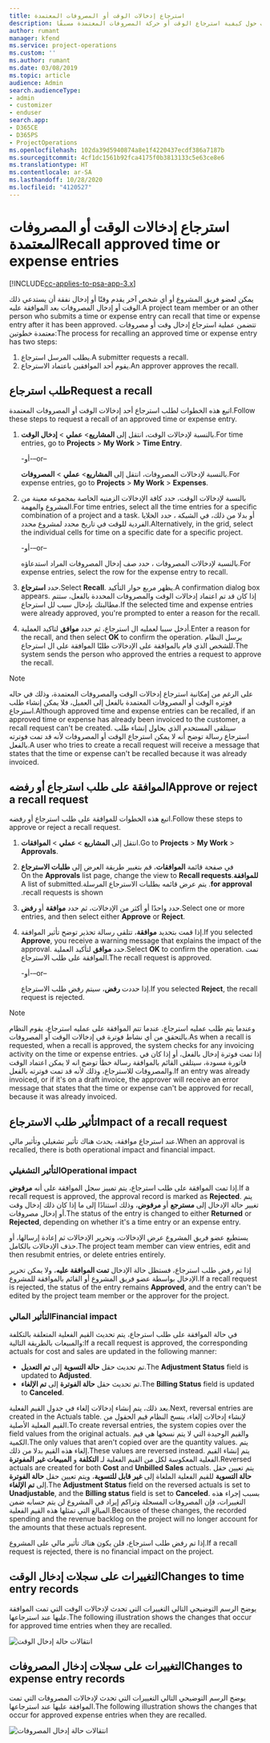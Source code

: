 ```yaml
---
title: استرجاع إدخالات الوقت أو المصروفات المعتمدة
description: يوفر هذا الموضوع معلومات حول كيفية استرجاع الوقت أو حركة المصروفات المعتمدة مسبقًا.
author: rumant
manager: kfend
ms.service: project-operations
ms.custom: ''
ms.author: rumant
ms.date: 03/08/2019
ms.topic: article
audience: Admin
search.audienceType:
- admin
- customizer
- enduser
search.app:
- D365CE
- D365PS
- ProjectOperations
ms.openlocfilehash: 102da39d5940874a8e1f4220437ecdf386a7187b
ms.sourcegitcommit: 4cf1dc1561b92fca4175f0b3813133c5e63ce8e6
ms.translationtype: HT
ms.contentlocale: ar-SA
ms.lasthandoff: 10/28/2020
ms.locfileid: "4120527"
---
```

# <a name="recall-approved-time-or-expense-entries"></a><span data-ttu-id="8313b-103">استرجاع إدخالات الوقت أو المصروفات المعتمدة</span><span class="sxs-lookup"><span data-stu-id="8313b-103">Recall approved time or expense entries</span></span>

[!INCLUDE[cc-applies-to-psa-app-3.x](../includes/cc-applies-to-psa-app-3x.md)]

<span data-ttu-id="8313b-104">يمكن لعضو فريق المشروع أو أي شخص آخر يقدم وقتًا أو إدخال نفقة أن يستدعي ذلك الوقت أو إدخال المصروفات بعد الموافقة عليه.</span><span class="sxs-lookup"><span data-stu-id="8313b-104">A project team member or an other person who submits a time or expense entry can recall that time or expense entry after it has been approved.</span></span> <span data-ttu-id="8313b-105">تتضمن عملية استرجاع إدخال وقت أو مصروفات معتمدة خطوتين:</span><span class="sxs-lookup"><span data-stu-id="8313b-105">The process for recalling an approved time or expense entry has two steps:</span></span>

1. <span data-ttu-id="8313b-106">يطلب المرسل استرجاع.</span><span class="sxs-lookup"><span data-stu-id="8313b-106">A submitter requests a recall.</span></span>
2. <span data-ttu-id="8313b-107">يقوم أحد الموافقين باعتماد الاسترجاع.</span><span class="sxs-lookup"><span data-stu-id="8313b-107">An approver approves the recall.</span></span>

## <a name="request-a-recall"></a><span data-ttu-id="8313b-108">طلب استرجاع</span><span class="sxs-lookup"><span data-stu-id="8313b-108">Request a recall</span></span>

<span data-ttu-id="8313b-109">اتبع هذه الخطوات لطلب استرجاع أحد إدخالات الوقت أو المصروفات المعتمدة.</span><span class="sxs-lookup"><span data-stu-id="8313b-109">Follow these steps to request a recall of an approved time or expense entry.</span></span>

1. <span data-ttu-id="8313b-110">بالنسبة لإدخالات الوقت، انتقل إلى **المشاريع**\> **عملي** \> **إدخال الوقت**.</span><span class="sxs-lookup"><span data-stu-id="8313b-110">For time entries, go to **Projects** \> **My Work** \> **Time Entry**.</span></span>

    <span data-ttu-id="8313b-111">-أو-</span><span class="sxs-lookup"><span data-stu-id="8313b-111">–or–</span></span>

    <span data-ttu-id="8313b-112">بالنسبة لإدخالات المصروفات، انتقل إلى **المشاريع**\> **عملي** \> **المصروفات**.</span><span class="sxs-lookup"><span data-stu-id="8313b-112">For expense entries, go to **Projects** \> **My Work** \> **Expenses**.</span></span>

2. <span data-ttu-id="8313b-113">بالنسبة لإدخالات الوقت، حدد كافة الإدخالات الزمنيه الخاصة بمجموعه معينة من المشروع والمهمة.</span><span class="sxs-lookup"><span data-stu-id="8313b-113">For time entries, select all the time entries for a specific combination of a project and a task.</span></span> <span data-ttu-id="8313b-114">أو بدلا من ذلك، في الشبكة ، حدد الخلايا الفردية للوقت في تاريخ محدد لمشروع محدد.</span><span class="sxs-lookup"><span data-stu-id="8313b-114">Alternatively, in the grid, select the individual cells for time on a specific date for a specific project.</span></span>

    <span data-ttu-id="8313b-115">-أو-</span><span class="sxs-lookup"><span data-stu-id="8313b-115">–or–</span></span>

    <span data-ttu-id="8313b-116">بالنسبة لإدخالات المصروفات ، حدد صف إدخال المصروفات المراد استدعاؤه.</span><span class="sxs-lookup"><span data-stu-id="8313b-116">For expense entries, select the row for the expense entry to recall.</span></span>

3. <span data-ttu-id="8313b-117">حدد **استرجاع**.</span><span class="sxs-lookup"><span data-stu-id="8313b-117">Select **Recall**.</span></span> <span data-ttu-id="8313b-118">يظهر مربع حوار التأكيد.</span><span class="sxs-lookup"><span data-stu-id="8313b-118">A confirmation dialog box appears.</span></span> <span data-ttu-id="8313b-119">إذا كان قد تم اعتماد إدخالات الوقت والمصروفات المحددة بالفعل، ستتم مطالبتك بإدخال سبب لل استرجاع.</span><span class="sxs-lookup"><span data-stu-id="8313b-119">If the selected time and expense entries were already approved, you're prompted to enter a reason for the recall.</span></span>
4. <span data-ttu-id="8313b-120">أدخل سببا لعمليه ال استرجاع، ثم حدد **موافق** لتاكيد العملية.</span><span class="sxs-lookup"><span data-stu-id="8313b-120">Enter a reason for the recall, and then select **OK** to confirm the operation.</span></span> <span data-ttu-id="8313b-121">يرسل النظام للشخص الذي قام بالموافقة على الإدخالات طلبًا الموافقة على ال استرجاع.</span><span class="sxs-lookup"><span data-stu-id="8313b-121">The system sends the person who approved the entries a request to approve the recall.</span></span>

> [!NOTE]
> <span data-ttu-id="8313b-122">على الرغم من إمكانية  استرجاع إدخالات الوقت والمصروفات المعتمدة، وذلك في حاله فوتره الوقت أو المصروفات المعتمدة بالفعل إلى العميل، فلا يمكن إنشاء طلب  استرجاع.</span><span class="sxs-lookup"><span data-stu-id="8313b-122">Although approved time and expense entries can be recalled, if an approved time or expense has already been invoiced to the customer, a recall request can't be created.</span></span> <span data-ttu-id="8313b-123">سيتلقى المستخدم الذي يحاول إنشاء طلب  استرجاع رسالة توضح أنه لا يمكن استرجاع الوقت أو المصروفات لأنه قد تمت فوترته بالفعل.</span><span class="sxs-lookup"><span data-stu-id="8313b-123">A user who tries to create a recall request will receive a message that states that the time or expense can't be recalled because it was already invoiced.</span></span>

## <a name="approve-or-reject-a-recall-request"></a><span data-ttu-id="8313b-124">الموافقة على طلب استرجاع أو رفضه</span><span class="sxs-lookup"><span data-stu-id="8313b-124">Approve or reject a recall request</span></span>

<span data-ttu-id="8313b-125">اتبع هذه الخطوات للموافقة على طلب استرجاع أو رفضه.</span><span class="sxs-lookup"><span data-stu-id="8313b-125">Follow these steps to approve or reject a recall request.</span></span>

1. <span data-ttu-id="8313b-126">انتقل إلى **المشاريع** \> **عملي** \> **الموافقات**.</span><span class="sxs-lookup"><span data-stu-id="8313b-126">Go to **Projects** \> **My Work** \> **Approvals**.</span></span>
2. <span data-ttu-id="8313b-127">في صفحة قائمة **الموافقات**، قم بتغيير طريقة العرض إلى **‏‫طلبات الاسترجاع للموافقة**.</span><span class="sxs-lookup"><span data-stu-id="8313b-127">On the **Approvals** list page, change the view to **Recall requests for approval**.</span></span> <span data-ttu-id="8313b-128">يتم عرض قائمه بطلبات الاسترجاع المرسلة.</span><span class="sxs-lookup"><span data-stu-id="8313b-128">A list of submitted recall requests is shown.</span></span>
3. <span data-ttu-id="8313b-129">حدد واحدًا أو أكثر من الإدخالات، ثم حدد **موافقة** أو **رفض**.</span><span class="sxs-lookup"><span data-stu-id="8313b-129">Select one or more entries, and then select either **Approve** or **Reject**.</span></span>
4. <span data-ttu-id="8313b-130">إذا قمت بتحديد **موافقة**، تتلقى رسالة تحذير توضح تأثير الموافقة.</span><span class="sxs-lookup"><span data-stu-id="8313b-130">If you selected **Approve**, you receive a warning message that explains the impact of the approval.</span></span> <span data-ttu-id="8313b-131">حدد **موافق** لتأكيد العملية.</span><span class="sxs-lookup"><span data-stu-id="8313b-131">Select **OK** to confirm the operation.</span></span> <span data-ttu-id="8313b-132">تمت الموافقة على طلب الاسترجاع.</span><span class="sxs-lookup"><span data-stu-id="8313b-132">The recall request is approved.</span></span>

    <span data-ttu-id="8313b-133">-أو-</span><span class="sxs-lookup"><span data-stu-id="8313b-133">–or–</span></span>

    <span data-ttu-id="8313b-134">إذا حددت **رفض**، سيتم رفض طلب الاسترجاع.</span><span class="sxs-lookup"><span data-stu-id="8313b-134">If you selected **Reject**, the recall request is rejected.</span></span>

> [!NOTE]
> <span data-ttu-id="8313b-135">وعندما يتم طلب عمليه استرجاع، عندما تتم الموافقة على عمليه استرجاع، يقوم النظام بالتحقق من أي نشاط فوترة في إدخالات الوقت أو المصروفات.</span><span class="sxs-lookup"><span data-stu-id="8313b-135">As when a recall is requested, when a recall is approved, the system checks for any invoicing activity on the time or expense entries.</span></span> <span data-ttu-id="8313b-136">إذا تمت فوترة إدخال بالفعل، أو إذا كان في فاتورة مسودة، سيتلقى القائم بالموافقة رسالة خطأ توضح انه لا يمكن اعتماد الوقت والمصروفات للاسترجاع، وذلك لأنه قد تمت فوترته بالفعل.</span><span class="sxs-lookup"><span data-stu-id="8313b-136">If an entry was already invoiced, or if it's on a draft invoice, the approver will receive an error message that states that the time or expense can't be approved for recall, because it was already invoiced.</span></span>

## <a name="impact-of-a-recall-request"></a><span data-ttu-id="8313b-137">تأثير طلب الاسترجاع</span><span class="sxs-lookup"><span data-stu-id="8313b-137">Impact of a recall request</span></span>

<span data-ttu-id="8313b-138">عند استرجاع موافقة، يحدث هناك تأثير تشغيلي وتأثير مالي.</span><span class="sxs-lookup"><span data-stu-id="8313b-138">When an approval is recalled, there is both operational impact and financial impact.</span></span>

### <a name="operational-impact"></a><span data-ttu-id="8313b-139">التأثير التشغيلي</span><span class="sxs-lookup"><span data-stu-id="8313b-139">Operational impact</span></span>

<span data-ttu-id="8313b-140">إذا تمت الموافقة على طلب استرجاع، يتم تمييز سجل الموافقة على أنه **مرفوض**.</span><span class="sxs-lookup"><span data-stu-id="8313b-140">If a recall request is approved, the approval record is marked as **Rejected**.</span></span> <span data-ttu-id="8313b-141">يتم تغيير حالة الإدخال إلى **مسترجع** أو **مرفوض**، وذلك استنادًا إلى ما إذا كان ذلك إدخال وقت أو إدخال مصروفات.</span><span class="sxs-lookup"><span data-stu-id="8313b-141">The status of the entry is changed to either **Returned** or **Rejected**, depending on whether it's a time entry or an expense entry.</span></span>

<span data-ttu-id="8313b-142">يستطيع عضو فريق المشروع عرض الإدخالات، وتحرير الإدخالات ثم إعادة إرسالها، أو حذف الإدخالات بالكامل.</span><span class="sxs-lookup"><span data-stu-id="8313b-142">The project team member can view entries, edit and then resubmit entries, or delete entries entirely.</span></span>

<span data-ttu-id="8313b-143">إذا تم رفض طلب استرجاع، فستظل حالة الإدخال **تمت الموافقة عليه**، ولا يمكن تحرير الإدخال بواسطة عضو فريق المشروع أو القائم بالموافقة للمشروع.</span><span class="sxs-lookup"><span data-stu-id="8313b-143">If a recall request is rejected, the status of the entry remains **Approved**, and the entry can't be edited by the project team member or the approver for the project.</span></span>

### <a name="financial-impact"></a><span data-ttu-id="8313b-144">التأثير المالي</span><span class="sxs-lookup"><span data-stu-id="8313b-144">Financial impact</span></span>

<span data-ttu-id="8313b-145">في حالة الموافقة على طلب استرجاع، يتم تحديث القيم الفعلية المتعلقة بالتكلفة والمبيعات بالطريقة التالية:</span><span class="sxs-lookup"><span data-stu-id="8313b-145">If a recall request is approved, the corresponding actuals for cost and sales are updated in the following manner:</span></span>

- <span data-ttu-id="8313b-146">تم تحديث حقل **حالة التسوية** إلى **تم التعديل**.</span><span class="sxs-lookup"><span data-stu-id="8313b-146">The **Adjustment Status** field is updated to **Adjusted**.</span></span>
- <span data-ttu-id="8313b-147">تم تحديث حقل **حالة الفوترة** إلى **تم الإلغاء**.</span><span class="sxs-lookup"><span data-stu-id="8313b-147">The **Billing Status** field is updated to **Canceled**.</span></span>

<span data-ttu-id="8313b-148">بعد ذلك، يتم إنشاء إدخالات إلغاء في جدول القيم الفعلية.</span><span class="sxs-lookup"><span data-stu-id="8313b-148">Next, reversal entries are created in the Actuals table.</span></span> <span data-ttu-id="8313b-149">لإنشاء إدخالات إلغاء، ينسخ النظام قيم الحقول من القيم الفعلية الأصلية.</span><span class="sxs-lookup"><span data-stu-id="8313b-149">To create reversal entries, the system copies over the field values from the original actuals.</span></span> <span data-ttu-id="8313b-150">والقيم الوحيدة التي لا يتم نسخها هي قيم الكمية.</span><span class="sxs-lookup"><span data-stu-id="8313b-150">The only values that aren't copied over are the quantity values.</span></span> <span data-ttu-id="8313b-151">يتم إلغاء هذه القيم بدلا من ذلك.</span><span class="sxs-lookup"><span data-stu-id="8313b-151">These values are reversed instead.</span></span> <span data-ttu-id="8313b-152">يتم إنشاء القيم الفعلية المعكوسة لكل من القيم الفعلية لـ **التكلفة** و **المبيعات غير المفوترة**.</span><span class="sxs-lookup"><span data-stu-id="8313b-152">Reversed actuals are created for both **Cost** and **Unbilled Sales** actuals.</span></span> <span data-ttu-id="8313b-153">يتم تعيين حقل **حالة التسوية** للقيم الفعلية الملغاة إلى **غير قابل للتسوية**، ويتم تعيين حقل **حالة الفوترة** إلى **تم الإلغاء**.</span><span class="sxs-lookup"><span data-stu-id="8313b-153">The **Adjustment Status** field on the reversed actuals is set to **Unadjustable**, and the **Billing status** field is set to **Canceled**.</span></span> <span data-ttu-id="8313b-154">بسبب إجراء هذه التغييرات، فإن المصروفات المسجلة وتراكم إيراد في المشروع لن يتم حسابه ضمن المبالغ التي تمثلها هذه القيم الفعلية.</span><span class="sxs-lookup"><span data-stu-id="8313b-154">Because of these changes, the recorded spending and the revenue backlog on the project will no longer account for the amounts that these actuals represent.</span></span>

<span data-ttu-id="8313b-155">إذا تم رفض طلب استرجاع، فلن يكون هناك تأثير مالي على المشروع.</span><span class="sxs-lookup"><span data-stu-id="8313b-155">If a recall request is rejected, there is no financial impact on the project.</span></span>

## <a name="changes-to-time-entry-records"></a><span data-ttu-id="8313b-156">التغييرات على سجلات إدخال الوقت</span><span class="sxs-lookup"><span data-stu-id="8313b-156">Changes to time entry records</span></span>

<span data-ttu-id="8313b-157">يوضح الرسم التوضيحي التالي التغييرات التي تحدث لإدخالات الوقت التي تمت الموافقة عليها عند استرجاعها.</span><span class="sxs-lookup"><span data-stu-id="8313b-157">The following illustration shows the changes that occur for approved time entries when they are recalled.</span></span>

![انتقالات حالة إدخال الوقت](media/TimeEntryStateTransitions.png)

## <a name="changes-to-expense-entry-records"></a><span data-ttu-id="8313b-159">التغييرات على سجلات إدخال المصروفات</span><span class="sxs-lookup"><span data-stu-id="8313b-159">Changes to expense entry records</span></span>

<span data-ttu-id="8313b-160">يوضح الرسم التوضيحي التالي التغييرات التي تحدث لإدخالات المصروفات التي تمت الموافقة عليها عند استرجاعها.</span><span class="sxs-lookup"><span data-stu-id="8313b-160">The following illustration shows the changes that occur for approved expense entries when they are recalled.</span></span>

![انتقالات حالة إدخال المصروفات](media/ExpenseEntryStateTransitions.png)
